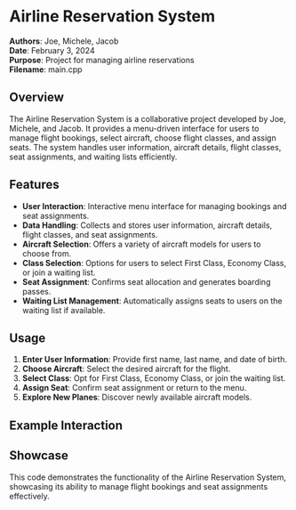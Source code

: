 # Airline Reservation System

**Authors**: Joe, Michele, Jacob  
**Date**: February 3, 2024  
**Purpose**: Project for managing airline reservations  
**Filename**: main.cpp

## Overview

The Airline Reservation System is a collaborative project developed by Joe, Michele, and Jacob. It provides a menu-driven interface for users to manage flight bookings, select aircraft, choose flight classes, and assign seats. The system handles user information, aircraft details, flight classes, seat assignments, and waiting lists efficiently.

## Features

- **User Interaction**: Interactive menu interface for managing bookings and seat assignments.
- **Data Handling**: Collects and stores user information, aircraft details, flight classes, and seat assignments.
- **Aircraft Selection**: Offers a variety of aircraft models for users to choose from.
- **Class Selection**: Options for users to select First Class, Economy Class, or join a waiting list.
- **Seat Assignment**: Confirms seat allocation and generates boarding passes.
- **Waiting List Management**: Automatically assigns seats to users on the waiting list if available.

## Usage

1. **Enter User Information**: Provide first name, last name, and date of birth.
2. **Choose Aircraft**: Select the desired aircraft for the flight.
3. **Select Class**: Opt for First Class, Economy Class, or join the waiting list.
4. **Assign Seat**: Confirm seat assignment or return to the menu.
5. **Explore New Planes**: Discover newly available aircraft models.

## Example Interaction



## Showcase

This code demonstrates the functionality of the Airline Reservation System, showcasing its ability to manage flight bookings and seat assignments effectively.
